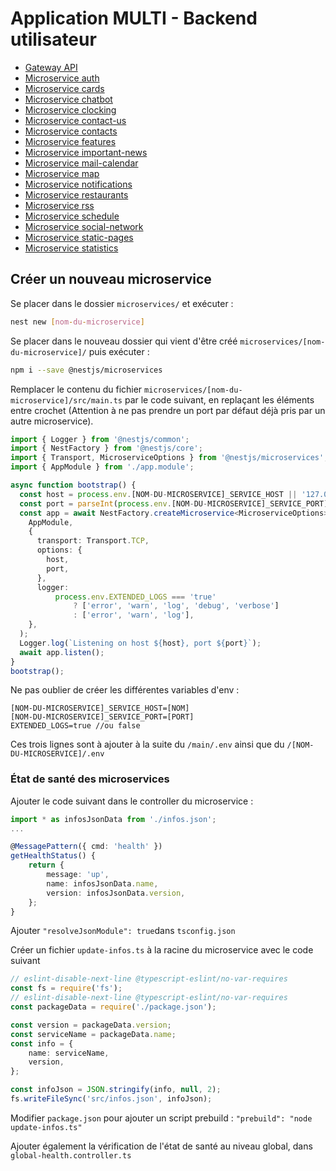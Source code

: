 # Application MULTI - Backend utilisateur
- [Gateway API](./main/README.md)
- [Microservice auth](./microservices/auth/README.md)
- [Microservice cards](./microservices/cards/README.md)
- [Microservice chatbot](./microservices/chatbot/README.md)
- [Microservice clocking](./microservices/clocking/README.md)
- [Microservice contact-us](./microservices/contact-us/README.md)
- [Microservice contacts](./microservices/contacts/README.md)
- [Microservice features](./microservices/features/README.md)
- [Microservice important-news](./microservices/important-news/README.md)
- [Microservice mail-calendar](./microservices/mail-calendar/README.md)
- [Microservice map](./microservices/map/README.md)
- [Microservice notifications](./microservices/notifications/README.md)
- [Microservice restaurants](./microservices/restaurants/README.md)
- [Microservice rss](./microservices/rss/README.md)
- [Microservice schedule](./microservices/schedule/README.md)
- [Microservice social-network](./microservices/social-network/README.md)
- [Microservice static-pages](./microservices/static-pages/README.md)
- [Microservice statistics](./microservices/statistics/README.md)

## Créer un nouveau microservice

Se placer dans le dossier `microservices/` et exécuter :
```bash
nest new [nom-du-microservice]
```

Se placer dans le nouveau dossier qui vient d'être créé `microservices/[nom-du-microservice]/` puis exécuter :
```bash
npm i --save @nestjs/microservices
```

Remplacer le contenu du fichier `microservices/[nom-du-microservice]/src/main.ts` par le code suivant, en replaçant les éléments entre crochet (Attention à ne pas prendre un port par défaut déjà pris par un autre microservice).
```typescript
import { Logger } from '@nestjs/common';
import { NestFactory } from '@nestjs/core';
import { Transport, MicroserviceOptions } from '@nestjs/microservices';
import { AppModule } from './app.module';

async function bootstrap() {
  const host = process.env.[NOM-DU-MICROSERVICE]_SERVICE_HOST || '127.0.0.1';
  const port = parseInt(process.env.[NOM-DU-MICROSERVICE]_SERVICE_PORT) || 30[XX];
  const app = await NestFactory.createMicroservice<MicroserviceOptions>(
    AppModule,
    {
      transport: Transport.TCP,
      options: {
        host,
        port,
      },
      logger:
          process.env.EXTENDED_LOGS === 'true'
              ? ['error', 'warn', 'log', 'debug', 'verbose']
              : ['error', 'warn', 'log'],
    },
  );
  Logger.log(`Listening on host ${host}, port ${port}`);
  await app.listen();
}
bootstrap();
```

Ne pas oublier de créer les différentes variables d'env :
```
[NOM-DU-MICROSERVICE]_SERVICE_HOST=[NOM]
[NOM-DU-MICROSERVICE]_SERVICE_PORT=[PORT]
EXTENDED_LOGS=true //ou false
```
Ces trois lignes sont à ajouter à la suite du `/main/.env` ainsi que du `/[NOM-DU-MICROSERVICE]/.env`

### État de santé des microservices

Ajouter le code suivant dans le controller du microservice :
```typescript
import * as infosJsonData from './infos.json';
...

@MessagePattern({ cmd: 'health' })
getHealthStatus() {
    return {
        message: 'up',
        name: infosJsonData.name,
        version: infosJsonData.version,
    };
}
```
Ajouter  `"resolveJsonModule": true`dans `tsconfig.json`

Créer un fichier `update-infos.ts` à la racine du microservice avec le code suivant
```typescript
// eslint-disable-next-line @typescript-eslint/no-var-requires
const fs = require('fs');
// eslint-disable-next-line @typescript-eslint/no-var-requires
const packageData = require('./package.json');

const version = packageData.version;
const serviceName = packageData.name;
const info = {
    name: serviceName,
    version,
};

const infoJson = JSON.stringify(info, null, 2);
fs.writeFileSync('src/infos.json', infoJson);

```

Modifier `package.json` pour ajouter un script prebuild :
`"prebuild": "node update-infos.ts"`

Ajouter également la vérification de l'état de santé au niveau global, dans `global-health.controller.ts`